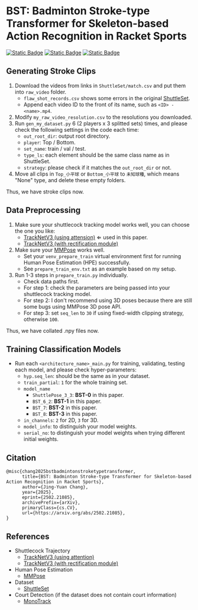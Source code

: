 # BST: Badminton Stroke-type Transformer for Skeleton-based Action Recognition in Racket Sports
[![Static Badge](https://img.shields.io/badge/arXiv-2502.21085-gray?labelColor=%23B31B1B)](https://arxiv.org/abs/2502.21085)
[![Static Badge](https://img.shields.io/badge/Python-3.11-gray?labelColor=%234584B6)](https://www.python.org/downloads/) [![Static Badge](https://img.shields.io/badge/PyTorch-2.4.0%2Bcu121-gray?labelColor=%23EE4C2C)](https://pytorch.org/)

## Generating Stroke Clips
1. Download the videos from links in `ShuttleSet/match.csv` and put them into `raw_video` folder.
    - `flaw_shot_records.csv` shows some errors in the original [ShuttleSet](https://github.com/wywyWang/CoachAI-Projects/tree/main/ShuttleSet).
    - Append each video ID to the front of its name, such as `<ID> - <name>.mp4`.
2. Modify `my_raw_video_resolution.csv` to the resolutions you downloaded.
3. Run `gen_my_dataset.py` 6 (2 players x 3 splitted sets) times, and please check the following settings in the code each time:
    - `out_root_dir`: output root directory.
    - `player`: Top / Bottom.
    - `set_name`: train / val / test.
    - `type_ls`: each element should be the same class name as in ShuttleSet.
    - `strategy`: please check if it matches the `out_root_dir` or not.
4. Move all clips in `Top_小平球` or `Bottom_小平球` to `未知球種`, which means "None" type, and delete these empty folders.

Thus, we have stroke clips now.

## Data Preprocessing
1. Make sure your shuttlecock tracking model works well, you can choose the one you like:
    - [TrackNetV3 (using attension)](https://github.com/alenzenx/TrackNetV3) $\Leftarrow$ used in this paper.
    - [TrackNetV3 (with rectification module)](https://github.com/qaz812345/TrackNetV3)
2. Make sure your [MMPose](https://github.com/open-mmlab/mmpose/tree/main) works well.
    - Set your `venv_prepare_train` virtual environment first for running Human Pose Estimation (HPE) successfully.
    - See `prepare_train_env.txt` as an example based on my setup.
3. Run 1-3 steps in `prepare_train.py` individually.
    - Check data paths first.
    - For step 1: check the parameters are being passed into your shuttlecock tracking model.
    - For step 2: I don't recommend using 3D poses because there are still some bugs using MMPose 3D pose API.
    - For step 3: set `seq_len` to `30` if using fixed-width clipping strategy, otherwise `100`.

Thus, we have collated .npy files now.

## Training Classification Models
- Run each `<architecture_name>_main.py` for training, validating, testing each model, and please check hyper-parameters:
    - `hyp.seq_len`: should be the same as in your dataset.
    - `train_partial`: `1` for the whole training set.
    - `model_name`
        - `ShuttlePose_3_3`: **BST-0** in this paper.
        - `BST_6_2`: **BST-1** in this paper.
        - `BST_7`: **BST-2** in this paper.
        - `BST_8`: **BST-3** in this paper.
    - `in_channels`: `2` for 2D, `3` for 3D.
    - `model_info`: to distinguish your model weights.
    - `serial_no`: to distinguish your model weights when trying different initial weights.

## Citation
```
@misc{chang2025bstbadmintonstroketypetransformer,
      title={BST: Badminton Stroke-type Transformer for Skeleton-based Action Recognition in Racket Sports}, 
      author={Jing-Yuan Chang},
      year={2025},
      eprint={2502.21085},
      archivePrefix={arXiv},
      primaryClass={cs.CV},
      url={https://arxiv.org/abs/2502.21085}, 
}
```

## References
- Shuttlecock Trajectory
    - [TrackNetV3 (using attention)](https://github.com/alenzenx/TrackNetV3)
    - [TrackNetV3 (with rectification module)](https://github.com/qaz812345/TrackNetV3)
- Human Pose Estimation
    - [MMPose](https://github.com/open-mmlab/mmpose/tree/main)
- Dataset
    - [ShuttleSet](https://github.com/wywyWang/CoachAI-Projects/tree/main/ShuttleSet)
- Court Detection (if the dataset does not contain court information)
    - [MonoTrack](https://github.com/jhwang7628/monotrack)